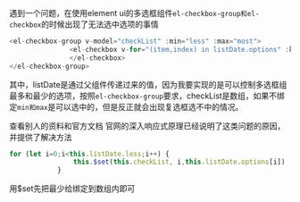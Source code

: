 ﻿遇到一个问题，在使用element ui的多选框组件`el-checkbox-group和el-checkbox`的时候出现了无法选中选项的事情

```javascript
<el-checkbox-group v-model="checkList" :min="less" :max="most">
               <el-checkbox v-for="(item,index) in listDate.options" :key="index" :label="item">
               </el-checkbox>
</el-checkbox-group>
```
其中，listDate是通过父组件传递过来的值，因为我要实现的是可以控制多选框组最多和最少的选项，按照`el-checkbox-group`要求，checkList是数组，如果不绑定`min和max`是可以选中的，但是反正就会出现复选框选不中的情况。

查看别人的资料和官方文档
官网的深入响应式原理已经说明了这类问题的原因，并提供了解决方法

```javascript
for (let i=0;i<this.listDate.less;i++) {
                this.$set(this.checkList, i,this.listDate.options[i])
            }
```
用$set先把最少给绑定到数组内即可
